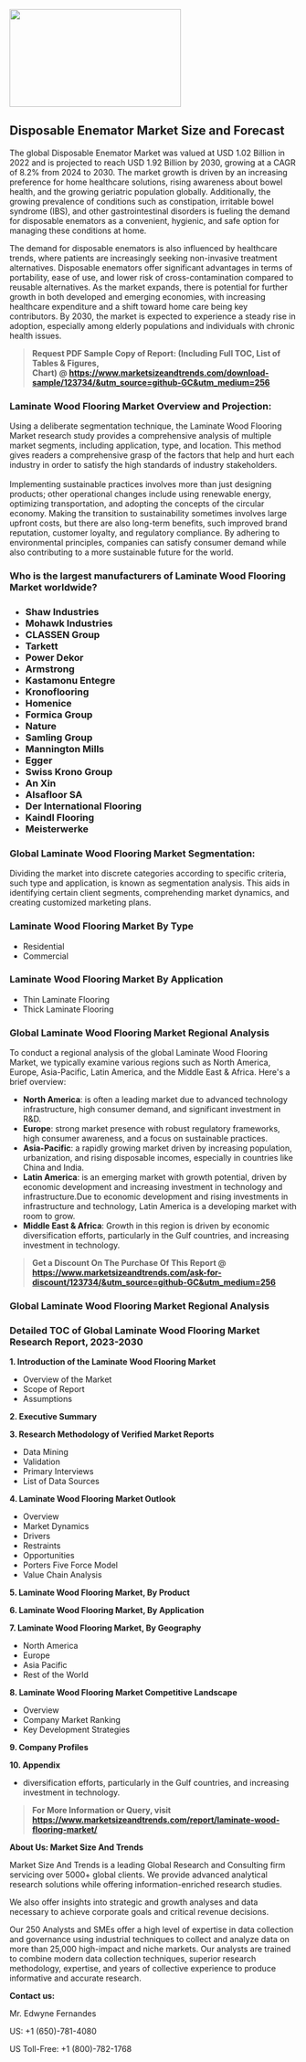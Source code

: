 <p><img class="alignnone size-medium wp-image-20088" src="https://ffe5etoiles.com/wp-content/uploads/2024/12/MST1-300x171.png" alt="" width="300" height="171" /></p><h2>Disposable Enemator Market Size and Forecast</h2><p>The global Disposable Enemator Market was valued at USD 1.02 Billion in 2022 and is projected to reach USD 1.92 Billion by 2030, growing at a CAGR of 8.2% from 2024 to 2030. The market growth is driven by an increasing preference for home healthcare solutions, rising awareness about bowel health, and the growing geriatric population globally. Additionally, the growing prevalence of conditions such as constipation, irritable bowel syndrome (IBS), and other gastrointestinal disorders is fueling the demand for disposable enemators as a convenient, hygienic, and safe option for managing these conditions at home.</p><p>The demand for disposable enemators is also influenced by healthcare trends, where patients are increasingly seeking non-invasive treatment alternatives. Disposable enemators offer significant advantages in terms of portability, ease of use, and lower risk of cross-contamination compared to reusable alternatives. As the market expands, there is potential for further growth in both developed and emerging economies, with increasing healthcare expenditure and a shift toward home care being key contributors. By 2030, the market is expected to experience a steady rise in adoption, especially among elderly populations and individuals with chronic health issues.</p></p><blockquote id="" class=""><strong>Request PDF Sample Copy of Report: (Including Full TOC, List of Tables &amp; Figures, Chart)&nbsp;@&nbsp;<strong><a href="https://www.marketsizeandtrends.com/download-sample/123734/&utm_source=github-GC&utm_medium=256" target="_blank">https://www.marketsizeandtrends.com/download-sample/123734/&utm_source=github-GC&utm_medium=256</a></strong></strong></blockquote><h3 id="" class="">Laminate Wood Flooring Market&nbsp;Overview and Projection:</h3><p id="" class="">Using a deliberate segmentation technique, the Laminate Wood Flooring Market research study provides a comprehensive analysis of multiple market segments, including application, type, and location. This method gives readers a comprehensive grasp of the factors that help and hurt each industry in order to satisfy the high standards of industry stakeholders. <br /> <br />Implementing sustainable practices involves more than just designing products; other operational changes include using renewable energy, optimizing transportation, and adopting the concepts of the circular economy. Making the transition to sustainability sometimes involves large upfront costs, but there are also long-term benefits, such improved brand reputation, customer loyalty, and regulatory compliance. By adhering to environmental principles, companies can satisfy consumer demand while also contributing to a more sustainable future for the world.</p><h3 id="" class="">Who is the largest manufacturers of&nbsp;Laminate Wood Flooring Market worldwide?</h3><h3 class=""><p><ul><li>Shaw Industries </li><li> Mohawk Industries </li><li> CLASSEN Group </li><li> Tarkett </li><li> Power Dekor </li><li> Armstrong </li><li> Kastamonu Entegre </li><li> Kronoflooring </li><li> Homenice </li><li> Formica Group </li><li> Nature </li><li> Samling Group </li><li> Mannington Mills </li><li> Egger </li><li> Swiss Krono Group </li><li> An Xin </li><li> Alsafloor SA </li><li> Der International Flooring </li><li> Kaindl Flooring </li><li> Meisterwerke</li></ul></p></h3><h3 id="" class="">Global&nbsp;Laminate Wood Flooring Market Segmentation:</h3><p id="" class="">Dividing the market into discrete categories according to specific criteria, such type and application, is known as segmentation analysis. This aids in identifying certain client segments, comprehending market dynamics, and creating customized marketing plans.</p><h3 id="" class="">Laminate Wood Flooring Market&nbsp;By Type</h3><p><p><ul><li>Residential </li><li> Commercial</p></li></ul></p></p><h3 id="" class="">Laminate Wood Flooring Market&nbsp;By Application</h3><p class=""><p><ul><li>Thin Laminate Flooring </li><li> Thick Laminate Flooring</li></ul></p></p><h3 id="" class="">Global Laminate Wood Flooring Market Regional Analysis</h3><p id="" class="">To conduct a regional analysis of the global Laminate Wood Flooring Market, we typically examine various regions such as North America, Europe, Asia-Pacific, Latin America, and the Middle East &amp; Africa. Here's a brief overview:</p><ul><li><strong>North America</strong>: is often a leading market due to advanced technology infrastructure, high consumer demand, and significant investment in R&amp;D.</li><li><strong>Europe</strong>: strong market presence with robust regulatory frameworks, high consumer awareness, and a focus on sustainable practices.</li><li><strong>Asia-Pacific</strong>: a rapidly growing market driven by increasing population, urbanization, and rising disposable incomes, especially in countries like China and India.</li><li><strong>Latin America</strong>: is an emerging market with growth potential, driven by economic development and increasing investment in technology and infrastructure.Due to economic development and rising investments in infrastructure and technology, Latin America is a developing market with room to grow.</li><li><strong>Middle East &amp; Africa</strong>: Growth in this region is driven by economic diversification efforts, particularly in the Gulf countries, and increasing investment in technology.</li></ul><blockquote id="" class=""><strong>Get a Discount On The Purchase Of This Report @ <strong><a href="https://www.marketsizeandtrends.com/ask-for-discount/123734/&utm_source=github-GC&utm_medium=256" target="_blank">https://www.marketsizeandtrends.com/ask-for-discount/123734/&utm_source=github-GC&utm_medium=256</a></strong></strong></blockquote><h3 id="" class="">Global Laminate Wood Flooring Market Regional Analysis</h3><h3 id="" class="">Detailed TOC of Global Laminate Wood Flooring Market Research Report, 2023-2030</h3><p id="" class=""><strong>1. Introduction of the Laminate Wood Flooring Market</strong></p><ul><li>Overview of the Market</li><li>Scope of Report</li><li>Assumptions</li></ul><p id="" class=""><strong>2. Executive Summary</strong></p><p id="" class=""><strong>3. Research Methodology of Verified Market Reports</strong></p><ul><li>Data Mining</li><li>Validation</li><li>Primary Interviews</li><li>List of Data Sources</li></ul><p id="" class=""><strong>4. Laminate Wood Flooring Market Outlook</strong></p><ul><li>Overview</li><li>Market Dynamics</li><li>Drivers</li><li>Restraints</li><li>Opportunities</li><li>Porters Five Force Model</li><li>Value Chain Analysis</li></ul><p id="" class=""><strong>5. Laminate Wood Flooring Market, By Product</strong></p><p id="" class=""><strong>6. Laminate Wood Flooring Market, By Application</strong></p><p id="" class=""><strong>7. Laminate Wood Flooring Market, By Geography</strong></p><ul><li>North America</li><li>Europe</li><li>Asia Pacific</li><li>Rest of the World</li></ul><p id="" class=""><strong>8. Laminate Wood Flooring Market Competitive Landscape</strong></p><ul><li>Overview</li><li>Company Market Ranking</li><li>Key Development Strategies</li></ul><p id="" class=""><strong>9. Company Profiles</strong></p><p id="" class=""><strong>10. Appendix</strong></p><ul><li>diversification efforts, particularly in the Gulf countries, and increasing investment in technology.</li></ul><blockquote id="" class=""><strong>For More Information or Query, visit <strong><strong><a href="https://www.marketsizeandtrends.com/report/laminate-wood-flooring-market/" target="_blank">https://www.marketsizeandtrends.com/report/laminate-wood-flooring-market/</a></strong></strong></strong></blockquote><p id="" class=""><strong>About Us: Market Size And Trends</strong></p><p id="" class="">Market Size And Trends is a leading Global Research and Consulting firm servicing over 5000+ global clients. We provide advanced analytical research solutions while offering information-enriched research studies.</p><p id="" class="">We also offer insights into strategic and growth analyses and data necessary to achieve corporate goals and critical revenue decisions.</p><p id="" class="">Our 250 Analysts and SMEs offer a high level of expertise in data collection and governance using industrial techniques to collect and analyze data on more than 25,000 high-impact and niche markets. Our analysts are trained to combine modern data collection techniques, superior research methodology, expertise, and years of collective experience to produce informative and accurate research.</p><p id="" class=""><strong>Contact us:</strong></p><p id="" class="">Mr. Edwyne Fernandes</p><p id="" class="">US: +1 (650)-781-4080</p><p id="" class="">US Toll-Free: +1 (800)-782-1768</p>
